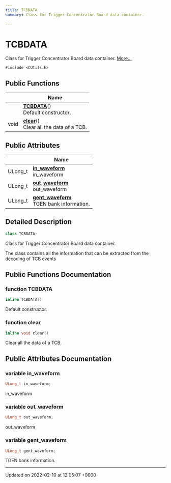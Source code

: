 ```yaml
---
title: TCBDATA
summary: Class for Trigger Concentrator Board data container. 

---
```


# TCBDATA



Class for Trigger Concentrator Board data container.  [More...](#detailed-description)


`#include <CUtils.h>`

## Public Functions

|                | Name           |
| -------------- | -------------- |
| | **[TCBDATA](/Classes/classTCBDATA.md#function-tcbdata)**()<br>Default constructor.  |
| void | **[clear](/Classes/classTCBDATA.md#function-clear)**()<br>Clear all the data of a TCB.  |

## Public Attributes

|                | Name           |
| -------------- | -------------- |
| ULong_t | **[in_waveform](/Classes/classTCBDATA.md#variable-in-waveform)** <br>in_waveform  |
| ULong_t | **[out_waveform](/Classes/classTCBDATA.md#variable-out-waveform)** <br>out_waveform  |
| ULong_t | **[gent_waveform](/Classes/classTCBDATA.md#variable-gent-waveform)** <br>TGEN bank information.  |

## Detailed Description

```cpp
class TCBDATA;
```

Class for Trigger Concentrator Board data container. 

The class contains all the information that can be extracted from the decoding of TCB events 

## Public Functions Documentation

### function TCBDATA

```cpp
inline TCBDATA()
```

Default constructor. 

### function clear

```cpp
inline void clear()
```

Clear all the data of a TCB. 

## Public Attributes Documentation

### variable in_waveform

```cpp
ULong_t in_waveform;
```

in_waveform 

### variable out_waveform

```cpp
ULong_t out_waveform;
```

out_waveform 

### variable gent_waveform

```cpp
ULong_t gent_waveform;
```

TGEN bank information. 

-------------------------------

Updated on 2022-02-10 at 12:05:07 +0000